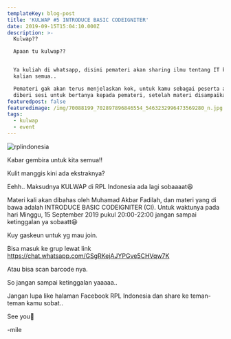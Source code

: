 ```yaml
---
templateKey: blog-post
title: 'KULWAP #5 INTRODUCE BASIC CODEIGNITER'
date: 2019-09-15T15:04:10.000Z
description: >-
  Kulwap??

  Apaan tu kulwap??


  Ya kuliah di whatsapp, disini pemateri akan sharing ilmu tentang IT kepada
  kalian semua..

  Pemateri gak akan terus menjelaskan kok, untuk kamu sebagai peserta akan
  diberi sesi untuk bertanya kepada pemateri, setelah materi disampaikan.
featuredpost: false
featuredimage: /img/70088199_702897896846554_5463232996473569280_n.jpg
tags:
  - kulwap
  - event
---
```

![rplindonesia](/img/70088199_702897896846554_5463232996473569280_n.jpg)

Kabar gembira untuk kita semua!!

Kulit manggis kini ada ekstraknya?

Eehh.. Maksudnya KULWAP di RPL Indonesia ada lagi sobaaaat😆

Materi kali akan dibahas oleh Muhamad Akbar Fadilah, dan materi yang di bawa adalah INTRODUCE BASIC CODEIGNITER (CI). Untuk waktunya pada hari Minggu, 15 September 2019 pukul 20:00-22:00 jangan sampai ketinggalan ya sobaatt😆

Kuy gaskeun untuk yg mau join.

Bisa masuk ke grup lewat link https://chat.whatsapp.com/GSgRKejAJYPGve5CHVqw7K

Atau bisa scan barcode nya.

So jangan sampai ketinggalan yaaaaa..

Jangan lupa like halaman Facebook RPL Indonesia dan share ke teman-teman kamu sobat..

See you👋

\-mile
